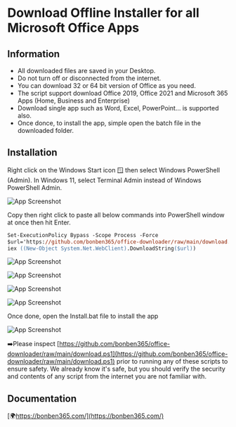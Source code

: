 
# Download Offline Installer for all Microsoft Office Apps

## Information
- All downloaded files are saved in your Desktop.
- Do not turn off or disconnected from the internet.
- You can download 32 or 64 bit version of Office as you need.
- The script support download Office 2019, Office 2021 and Microsoft 365 Apps (Home, Business and Enterprise)
- Download single app such as Word, Excel, PowerPoint... is supported also.
- Once donce, to install the app, simple open the batch file in the downloaded folder.

  
## Installation

Right click on the Windows Start icon 🪟 then select Windows PowerShell (Admin). 
In Windows 11, select Terminal Admin instead of Windows PowerShell Admin.

![App Screenshot](https://s3.amazonaws.com/s3.bonben365.com/files/cons/powershell10.jpg)

Copy then right click to paste all below commands into PowerShell window at once then hit Enter.

```ps
Set-ExecutionPolicy Bypass -Scope Process -Force
$url='https://github.com/bonben365/office-downloader/raw/main/download.ps1'
iex ((New-Object System.Net.WebClient).DownloadString($url))
```

![App Screenshot](https://s3.amazonaws.com/s3.bonben365.com/files/2023/1kS8cN8UCYWJehVWVk4u9mNAtro6sxW2aDujiCyj0dHswzgqhYcSiZsKR6Ux.jpg)

![App Screenshot](https://s3.amazonaws.com/s3.bonben365.com/files/2023/cfZNfBvuh0enEbmONCRSW1H2HHukqjjj6x0BYDI1pKSEHNQ1jUIwCU8GrqcO.jpg)

![App Screenshot](https://s3.amazonaws.com/s3.bonben365.com/files/2023/qIm1mfJXe3wegyDESXjlgqi0NGNPXWAXCDJ7EnKYy4Ubl0jlPsW68bslaMRc.jpg)

![App Screenshot](https://s3.amazonaws.com/s3.bonben365.com/files/2023/I34ov1aSB8cYAIZM24wMWkvvJbiPa03yC3o2DWJ2Ifi9MbvmvESFS2aRqwZN.jpg)

Once done, open the Install.bat file to install the app

![App Screenshot](https://s3.amazonaws.com/s3.bonben365.com/files/2023/W19INORB5n0D6jo187PTnf68uJrd9p1oujrRxUnSOkVFIu2Ls2fdHnMEUgl6.jpg)


➡️Please inspect [https://github.com/bonben365/office-downloader/raw/main/download.ps1](https://github.com/bonben365/office-downloader/raw/main/download.ps1) prior to running any of these scripts to ensure safety. We already know it's safe, but you should verify the security and contents of any script from the internet you are not familiar with.

## Documentation

[🌍https://bonben365.com/](https://bonben365.com/)

